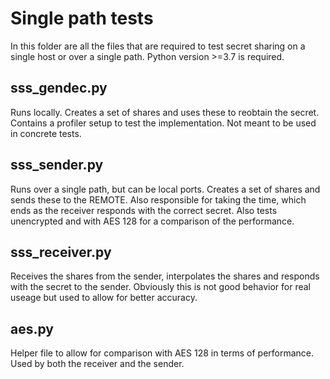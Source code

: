 # Single path tests

In this folder are all the files that are required to test secret sharing on a single host or over a single path. Python version >=3.7 is required.

## sss_gendec.py

Runs locally. Creates a set of shares and uses these to reobtain the secret. Contains a profiler setup to test the implementation. Not meant to be used in concrete tests.

## sss_sender.py

Runs over a single path, but can be local ports. Creates a set of shares and sends these to the REMOTE. Also responsible for taking the time, which ends as the receiver responds with the correct secret. Also tests unencrypted and with AES 128 for a comparison of the performance. 

## sss_receiver.py

Receives the shares from the sender, interpolates the shares and responds with the secret to the sender. Obviously this is not good behavior for real useage but used to allow for better accuracy. 

## aes.py

Helper file to allow for comparison with AES 128 in terms of performance. Used by both the receiver and the sender.